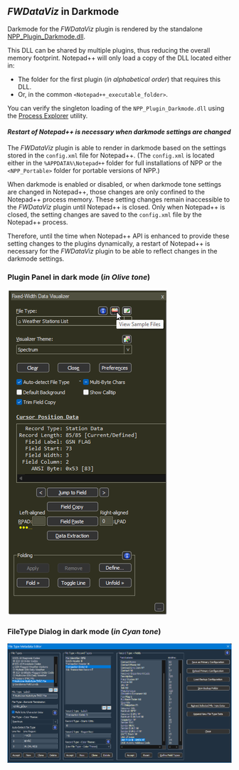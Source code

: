 ## _FWDataViz_ in Darkmode

Darkmode for the _FWDataViz_ plugin is rendered by the standalone [NPP_Plugin_Darkmode.dll](https://github.com/shriprem/NPP_Plugin_Darkmode).

This DLL can be shared by multiple plugins, thus reducing the overall memory footprint. Notepad++ will only load a copy of the DLL located either in:
* The folder for the first plugin (_in alphabetical order_) that requires this DLL.
* Or, in the common `<Notepad++_executable_folder>`.

You can verify the singleton loading of the `NPP_Plugin_Darkmode.dll` using the [Process Explorer](https://docs.microsoft.com/en-us/sysinternals/downloads/process-explorer) utility.


#### _Restart of Notepad++ is necessary when darkmode settings are changed_
The _FWDataViz_ plugin is able to render in darkmode based on the settings stored in the `config.xml` file for Notepad++. (The `config.xml` is located either in the `%APPDATA%\Notepad++` folder for full installations of NPP or the `<NPP_Portable>` folder for portable versions of NPP.)

When darkmode is enabled or disabled, or when darkmode tone settings are changed in Notepad++, those changes are only confined to the Notepad++ process memory. These setting changes remain inaccessible to the _FWDataViz_ plugin until Notepad++ is closed. Only when Notepad++ is closed, the setting changes are saved to the `config.xml` file by the Notepad++ process.

Therefore, until the time when Notepad++ API is enhanced to provide these setting changes to the plugins dynamically, a restart of Notepad++ is necessary for the _FWDataViz_ plugin to be able to reflect changes in the darkmode settings.


### Plugin Panel in dark mode (_in Olive tone_)
![Plugin_Panel](https://raw.githubusercontent.com/shriprem/FWDataViz/master/images/plugin_panel_dm.png)

### FileType Dialog in dark mode (_in Cyan tone_)
![FileType_Config](https://raw.githubusercontent.com/shriprem/FWDataViz/master/images/file_type_editor_dm.png)
